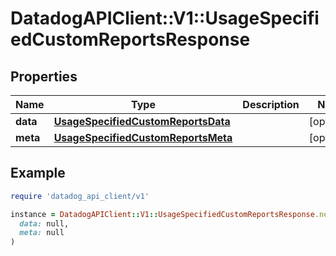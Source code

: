 # DatadogAPIClient::V1::UsageSpecifiedCustomReportsResponse

## Properties

| Name | Type | Description | Notes |
| ---- | ---- | ----------- | ----- |
| **data** | [**UsageSpecifiedCustomReportsData**](UsageSpecifiedCustomReportsData.md) |  | [optional] |
| **meta** | [**UsageSpecifiedCustomReportsMeta**](UsageSpecifiedCustomReportsMeta.md) |  | [optional] |

## Example

```ruby
require 'datadog_api_client/v1'

instance = DatadogAPIClient::V1::UsageSpecifiedCustomReportsResponse.new(
  data: null,
  meta: null
)
```

